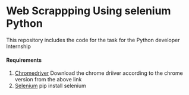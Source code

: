 # Web Scrappping Using selenium Python 

This repository includes the code for the task for the Python developer Internship

#### Requirements 
1. [Chromedriver](https://chromedriver.chromium.org/downloads)
   Download the chrome driiver according to the chrome version from the above link 
2. [Selenium](https://selenium-python.readthedocs.io/installation.html)
   pip install selenium 
   
